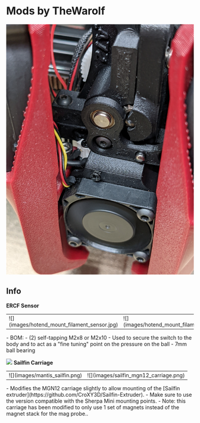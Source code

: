 Mods by TheWarolf
============
![](images/hotend_mount_filament_sensor_mounted.jpg)
  
Info
-----------------
**ERCF Sensor**
<table width=100%>
<TR>
<TD>![](images/hotend_mount_filament_sensor.jpg)</TD>
<TD>![](images/hotend_mount_filament_sensor_section_view.png)</TD>
</TR>
</TABLE>
- BOM:
  - (2) self-tapping M2x8 or M2x10 
    - Used to secure the switch to the body and to act as a "fine tuning" point on the pressure on the ball
  - 7mm ball bearing
  
![](sailfin_mgn12_carriage.png)
**Sailfin Carriage**
<table width=100%>
<TR>
<TD>![](images/mantis_sailfin.png)</TD>
<TD>![](images/sailfin_mgn12_carriage.png)</TD>
</TR>
</TABLE>
- Modifies the MGN12 carriage slightly to allow mounting of the [Sailfin extruder](https://github.com/CroXY3D/Sailfin-Extruder).
  - Make sure to use the version compatible with the Sherpa Mini mounting points.
- Note: this carriage has been modified to only use 1 set of magnets instead of the magnet stack for the mag probe..  



